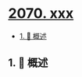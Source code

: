 # [2070. xxx](https://github.com/Tdahuyou/TNotes.leetcode/tree/main/notes/2070.%20xxx)

<!-- region:toc -->

- [1. 📝 概述](#1--概述)

<!-- endregion:toc -->

## 1. 📝 概述
